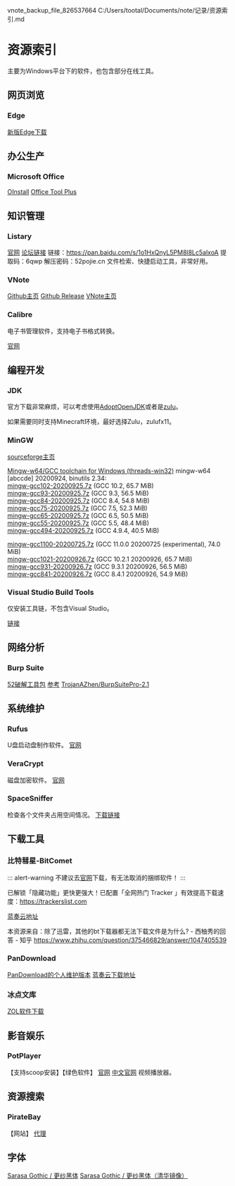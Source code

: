 vnote_backup_file_826537664 C:/Users/tootal/Documents/note/记录/资源索引.md
# 资源索引
主要为Windows平台下的软件，也包含部分在线工具。

## 网页浏览
### Edge
[新版Edge下载](https://www.microsoft.com/en-us/edge)

## 办公生产
### Microsoft Office

[OInstall](https://www.solidfiles.com/folder/bd7165a0d4/)
[Office Tool Plus](https://otp.landian.vip/en-us/)

## 知识管理
### Listary
[官网](https://www.listary.com/)
[论坛链接](https://www.52pojie.cn/thread-821169-1-1.html)
链接：https://pan.baidu.com/s/1o1HxQnyL5PM8l8Lc5alxoA
提取码：6qwp
解压密码：52pojie.cn
文件检索、快捷启动工具，非常好用。

### VNote
[Github主页](https://github.com/vnotex/vnote)
[Github Release](https://github.com/vnotex/vnote/releases)
[VNote主页](https://tamlok.gitee.io/vnote/en_us/)

### Calibre
电子书管理软件，支持电子书格式转换。

[官网](https://calibre-ebook.com/)

## 编程开发
### JDK
官方下载非常麻烦，可以考虑使用[AdoptOpenJDK](https://adoptopenjdk.net/)或者是[zulu](https://www.azul.com/downloads/zulu-community/?version=java-11-lts&os=windows&architecture=x86-64-bit&package=jdk-fx)。

如果需要同时支持Minecraft环境，最好选择Zulu，zulufx11。

### MinGW
[sourceforge主页](https://sourceforge.net/projects/mingw-w64/files/)

[Mingw-w64/GCC toolchain for Windows (threads-win32)](http://msystem.waw.pl/x265/)
mingw-w64 [abccde] 20200924, binutils 2.34:  
[mingw-gcc102-20200925.7z](http://msystem.waw.pl/x265/mingw-gcc102-20200925.7z) (GCC 10.2, 65.7 MiB)  
[mingw-gcc93-20200925.7z](http://msystem.waw.pl/x265/mingw-gcc93-20200925.7z) (GCC 9.3, 56.5 MiB)  
[mingw-gcc84-20200925.7z](http://msystem.waw.pl/x265/mingw-gcc84-20200925.7z) (GCC 8.4, 54.8 MiB)  
[mingw-gcc75-20200925.7z](http://msystem.waw.pl/x265/mingw-gcc75-20200925.7z) (GCC 7.5, 52.3 MiB)  
[mingw-gcc65-20200925.7z](http://msystem.waw.pl/x265/mingw-gcc65-20200925.7z) (GCC 6.5, 50.5 MiB)  
[mingw-gcc55-20200925.7z](http://msystem.waw.pl/x265/mingw-gcc55-20200925.7z) (GCC 5.5, 48.4 MiB)  
[mingw-gcc494-20200925.7z](http://msystem.waw.pl/x265/mingw-gcc494-20200925.7z) (GCC 4.9.4, 40.5 MiB)  
  
[mingw-gcc1100-20200725.7z](http://msystem.waw.pl/x265/mingw-gcc1100-20200725.7z) (GCC 11.0.0 20200725 (experimental), 74.0 MiB)  
[mingw-gcc1021-20200926.7z](http://msystem.waw.pl/x265/mingw-gcc1021-20200926.7z) (GCC 10.2.1 20200926, 65.7 MiB)  
[mingw-gcc931-20200926.7z](http://msystem.waw.pl/x265/mingw-gcc931-20200926.7z) (GCC 9.3.1 20200926, 56.5 MiB)  
[mingw-gcc841-20200926.7z](http://msystem.waw.pl/x265/mingw-gcc841-20200926.7z) (GCC 8.4.1 20200926, 54.9 MiB)

### Visual Studio Build Tools
仅安装工具链，不包含Visual Studio。

[链接](https://aka.ms/buildtools)

## 网络分析
### Burp Suite
[52破解工具包](https://down.52pojie.cn/Tools/Network_Analyzer/)
[参考](https://www.jianshu.com/p/edbd68d7c341)
[TrojanAZhen/BurpSuitePro-2.1](https://github.com/TrojanAZhen/BurpSuitePro-2.1)

## 系统维护
### Rufus
U盘启动盘制作软件。
[官网](https://rufus.ie/)

### VeraCrypt
磁盘加密软件。
[官网](https://www.veracrypt.fr/en/Home.html)

### SpaceSniffer 
检查各个文件夹占用空间情况。
[下载链接](https://www.fosshub.com/SpaceSniffer.html?dwl=spacesniffer_1_3_0_2.zip)

## 下载工具
### 比特彗星-BitComet

::: alert-warning
不建议去[官网](https://www.bitcomet.com/en)下载，有无法取消的捆绑软件！
:::

已解锁「隐藏功能」更快更强大！已配置「全网热门 Tracker 」有效提高下载速度：https://trackerslist.com

[蓝奏云地址](https://www.lanzoux.com/b073c7g4f)

本资源来自：除了迅雷，其他的bt下载器都无法下载文件是为什么? - 西柚秀的回答 - 知乎
https://www.zhihu.com/question/375466829/answer/1047405539


### PanDownload
[PanDownload的个人维护版本](https://github.com/PanDownloadServer/Server)
[蓝奏云下载地址](https://www.lanzoux.com/s/KinhDown)


### 冰点文库
[ZOL软件下载](http://xiazai.zol.com.cn/detail/43/417000.shtml)



## 影音娱乐
### PotPlayer
【支持scoop安装】【绿色软件】
[官网](https://potplayer.daum.net/)
[中文官网](https://www.potplayer.org/)
视频播放器。


## 资源搜索
### PirateBay
【网站】
[代理](https://piratebay-proxylist.net/)


## 字体
[Sarasa Gothic / 更纱黑体](https://github.com/be5invis/Sarasa-Gothic)
[Sarasa Gothic / 更纱黑体（清华镜像）](https://mirrors.tuna.tsinghua.edu.cn/github-release/be5invis/Sarasa-Gothic/LatestRelease/)
